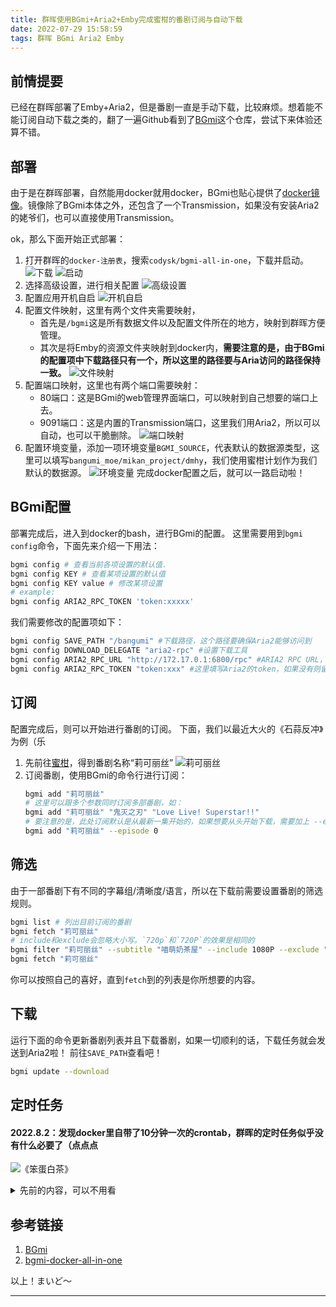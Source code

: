 ```yaml
---
title: 群晖使用BGmi+Aria2+Emby完成蜜柑的番剧订阅与自动下载
date: 2022-07-29 15:58:59
tags: 群晖 BGmi Aria2 Emby
---
```

## 前情提要
已经在群晖部署了Emby+Aria2，但是番剧一直是手动下载，比较麻烦。想着能不能订阅自动下载之类的，翻了一遍Github看到了[BGmi](https://github.com/BGmi/BGmi)这个仓库，尝试下来体验还算不错。

## 部署
由于是在群晖部署，自然能用docker就用docker，BGmi也贴心提供了[docker镜像](https://github.com/BGmi/bgmi-docker-all-in-one)。镜像除了BGmi本体之外，还包含了一个Transmission，如果没有安装Aria2的姥爷们，也可以直接使用Transmission。 

ok，那么下面开始正式部署：
1. 打开群晖的```docker-注册表```，搜索```codysk/bgmi-all-in-one```，下载并启动。
   ![下载](/images/posts/20220729162316.jpg)
   ![启动](/images/posts/20220729162521.jpg)
2. 选择高级设置，进行相关配置
   ![高级设置](../images/posts/20220729162719.jpg)
3. 配置应用开机自启
   ![开机自启](../images/posts/20220729162810.jpg)
4. 配置文件映射，这里有两个文件夹需要映射，
   - 首先是```/bgmi```这是所有数据文件以及配置文件所在的地方，映射到群晖方便管理。
   - 其次是将Emby的资源文件夹映射到docker内，**需要注意的是，由于BGmi的配置项中下载路径只有一个，所以这里的路径要与Aria访问的路径保持一致。**
   ![文件映射](../images/posts/20220729163000.jpg)
5. 配置端口映射，这里也有两个端口需要映射：
   - 80端口：这是BGmi的web管理界面端口，可以映射到自己想要的端口上去。
   - 9091端口：这是内置的Transmission端口，这里我们用Aria2，所以可以自动，也可以干脆删除。
   ![端口映射](../images/posts/20220729163107.jpg)
6. 配置环境变量，添加一项环境变量```BGMI_SOURCE```，代表默认的数据源类型，这里可以填写```bangumi_moe/mikan_project/dmhy```，我们使用蜜柑计划作为我们默认的数据源。
   ![环境变量](../images/posts/20220729163204.jpg)
完成docker配置之后，就可以一路启动啦！

## BGmi配置
部署完成后，进入到docker的bash，进行BGmi的配置。
这里需要用到```bgmi config```命令，下面先来介绍一下用法：
```bash
bgmi config # 查看当前各项设置的默认值.
bgmi config KEY # 查看某项设置的默认值
bgmi config KEY value # 修改某项设置
# example:
bgmi config ARIA2_RPC_TOKEN 'token:xxxxx'
```
我们需要修改的配置项如下：
```bash
bgmi config SAVE_PATH "/bangumi" #下载路径，这个路径要确保Aria2能够访问到
bgmi config DOWNLOAD_DELEGATE "aria2-rpc" #设置下载工具
bgmi config ARIA2_RPC_URL "http://172.17.0.1:6800/rpc" #ARIA2 RPC URL，这里由于我们使用的是docker，所以填写宿主机ip 172.17.0.1，具体可以根据情况更改
bgmi config ARIA2_RPC_TOKEN "token:xxx" #这里填写Aria2的token，如果没有则留空，或者不做修改 
```

## 订阅
配置完成后，则可以开始进行番剧的订阅。 下面，我们以最近大火的《石蒜反冲》为例（乐
1. 先前往[蜜柑](https://mikanani.me)，得到番剧名称“莉可丽丝”
   ![莉可丽丝](../images/posts/20220729173029.jpg)
2. 订阅番剧，使用BGmi的命令行进行订阅：
   ```bash
   bgmi add "莉可丽丝" 
   # 这里可以跟多个参数同时订阅多部番剧，如：
   bgmi add "莉可丽丝" "鬼灭之刃" "Love Live! Superstar!!"
   # 要注意的是，此处订阅默认是从最新一集开始的，如果想要从头开始下载，需要加上 --episode 0
   bgmi add "莉可丽丝" --episode 0
   ```

## 筛选
由于一部番剧下有不同的字幕组/清晰度/语言，所以在下载前需要设置番剧的筛选规则。
```bash
bgmi list # 列出目前订阅的番剧
bgmi fetch "莉可丽丝"
# include和exclude会忽略大小写。`720p`和`720P`的效果是相同的
bgmi filter "莉可丽丝" --subtitle "喵萌奶茶屋" --include 1080P --exclude "繁体"
bgmi fetch "莉可丽丝"
```
你可以按照自己的喜好，直到```fetch```到的列表是你所想要的内容。

## 下载
运行下面的命令更新番剧列表并且下载番剧，如果一切顺利的话，下载任务就会发送到Aria2啦！ 前往```SAVE_PATH```查看吧！
```bash
bgmi update --download
```

## 定时任务
#### 2022.8.2：发现docker里自带了10分钟一次的crontab，群晖的定时任务似乎没有什么必要了（点点点

![《笨蛋白茶》](../images/posts/20220802161904.jpg)

<details>
<summary>先前的内容，可以不用看</summary>

~~既然已经完全了解如何下载番剧，那我们自然可以用任务来让BGmi定时运行来自动下载订阅的番剧啦！~~
1. ~~进入docker创建更新脚本~~
```bash
# 进入docker容器
> docker exec -it codysk-bgmi-all-in-one1 /bin/bash
# 创建更新脚本
docker@codysk-bgmi-all-in-one1 < cd /bgmi/conf && touch cron-update.sh
docker@codysk-bgmi-all-in-one1 < vi cron-update.sh
# 脚本内容
---- cron-update.sh -----
#!/bin/sh
echo "subscribe list:"
bgmi list
bgmi update --download
---- cron-update.sh -----
# 更改文件权限
docker@b2a8cf4027e8 < chmod a+rwx ./cron-update.sh
# 退出docker容器
docker@b2a8cf4027e8 < exit
> exit
```
2. ~~建立定时任务~~ 
   - ~~打开群晖 **控制面板->任务计划**，选择 **新增->计划的任务->用户定义的脚本**~~
   ![新增->计划的任务->用户定义的脚本](../images/posts/20220802111235.jpg)
   - ~~配置任务~~
   ![账号选择root](../images/posts/20220802111350.jpg)
   ![调度时间](../images/posts/20220802111411.jpg)
   - ~~填写执行脚本~~
    ```bash
      docker exec codysk-bgmi-all-in-one1 /bin/bash -c "/bgmi/conf/cron-update.sh"
    ```
    ![执行脚本](../images/posts/20220802111506.jpg)

~~ok！这样就可以每天自动下载番剧，而不用去关心字幕组什么时候更新啦！~~

</details>

## 参考链接
1. [BGmi](https://github.com/BGmi/BGmi)
2. [bgmi-docker-all-in-one](https://github.com/BGmi/bgmi-docker-all-in-one)


以上！まいど～

---


